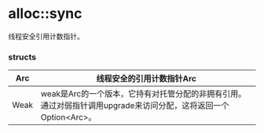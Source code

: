 # alloc::sync

线程安全引用计数指针。

### structs

| Arc  | 线程安全的引用计数指针Arc                                    |
| ---- | ------------------------------------------------------------ |
| Weak | weak是Arc的一个版本，它持有对托管分配的非拥有引用。通过对弱指针调用upgrade来访问分配，这将返回一个Option<Arc<T>>。 |

